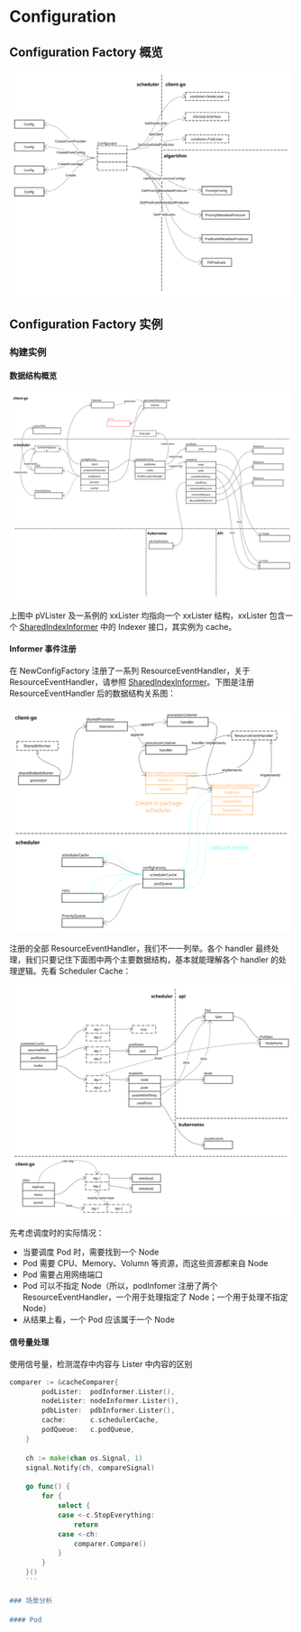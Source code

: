 # Configuration

## Configuration Factory 概览

![Configuration Factory Overview](./images/configuration_factory.svg)

## Configuration Factory 实例

### 构建实例

#### 数据结构概览

![Configuration Factory Implementation](./images/configuration_factory_impl.svg)

上图中 pVLister 及一系例的 xxLister 均指向一个 xxLister 结构，xxLister 包含一个 [SharedIndexInformer](../client-go/shared_index_informer.md) 中的 Indexer 接口，其实例为 cache。

#### Informer 事件注册

在 NewConfigFactory 注册了一系列 ResourceEventHandler，关于 ResourceEventHandler，请参照 [SharedIndexInformer](../client-go/shared_index_informer.md)。下图是注册 ResourceEventHandler 后的数据结构关系图：

![Register Informer Handler](./images/register_informer_processor.svg)

注册的全部 ResourceEventHandler，我们不一一列举。各个 handler 最终处理，我们只要记住下面图中两个主要数据结构，基本就能理解各个 handler 的处理逻辑。先看 Scheduler Cache：

![Scheduler Cache Relation](./images/scheduler_cache_relation.svg)

先考虑调度时的实际情况：

- 当要调度 Pod 时，需要找到一个 Node
- Pod 需要 CPU、Memory、Volumn 等资源，而这些资源都来自 Node
- Pod 需要占用网络端口
- Pod 可以不指定 Node（所以，podInfomer 注册了两个 ResourceEventHandler，一个用于处理指定了 Node；一个用于处理不指定 Node）
- 从结果上看，一个 Pod 应该属于一个 Node

#### 信号量处理

使用信号量，检测混存中内容与 Lister 中内容的区别

```go
comparer := &cacheComparer{
		podLister:  podInformer.Lister(),
		nodeLister: nodeInformer.Lister(),
		pdbLister:  pdbInformer.Lister(),
		cache:      c.schedulerCache,
		podQueue:   c.podQueue,
	}

	ch := make(chan os.Signal, 1)
	signal.Notify(ch, compareSignal)

	go func() {
		for {
			select {
			case <-c.StopEverything:
				return
			case <-ch:
				comparer.Compare()
			}
		}
	}()
	```

### 场景分析

#### Pod
